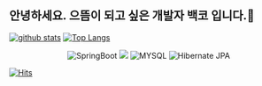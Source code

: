 ## 안녕하세요. 으뜸이 되고 싶은 개발자 백코 입니다.👋

[![github stats](https://github-readme-stats.vercel.app/api?username=HwangHarim&show_icons=true&hide_border=true)](https://github.com/HwangHarim)
[![Top Langs](https://github-readme-stats.vercel.app/api/top-langs/?username=HwangHarim&layout=compact)](https://github.com/HwangHarim)
</div> 

<div align="center">
    <p>
      <img src="https://img.shields.io/badge/SpringBoot-%236DB33F.svg?style=for-the-badge&logo=Spring Boot&logoColor=white" alt="SpringBoot"/>
      <img src="https://img.shields.io/badge/JAVA-007396?style=for-the-badge&logo=java&logoColor=white">
      <img src="https://camo.githubusercontent.com/c1fc168684171582321954905e8b9dc4f59810243ed85e645f3b7938ee3145cb/68747470733a2f2f696d672e736869656c64732e696f2f62616467652f6d7973716c2d3434373941313f7374796c653d666f722d7468652d6261646765266c6f676f3d6d7973716c266c6f676f436f6c6f723d7768697465?style=for-the-badge&logo=mysql&logoColor=white" alt="MYSQL"/>
      <img src="https://img.shields.io/badge/Hibernate JPA-A6A9AA?style=for-the-badge&logo=Hibernate&logoColor=white" alt="Hibernate JPA"/>
    </p>
</div>

[![Hits](https://hits.seeyoufarm.com/api/count/incr/badge.svg?url=https%3A%2F%2Fgithub.com%2Fgjbae1212%2FHwangHarim)](https://hits.seeyoufarm.com)  
